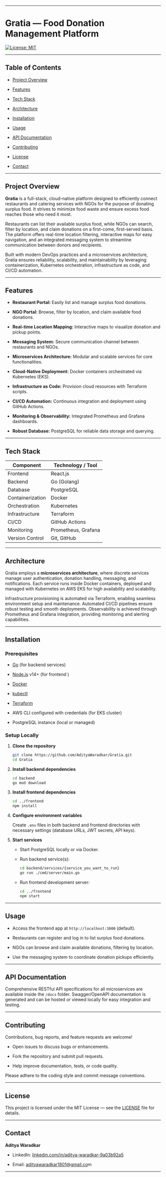 ***


# Gratia — Food Donation Management Platform

[![License: MIT](https://img.shields.io/badge/License-MIT-yellow.svg)]()

***


## Table of Contents

- [Project Overview](#project-overview)

- [Features](#features)

- [Tech Stack](#tech-stack)

- [Architecture](#architecture)

- [Installation](#installation)

- [Usage](#usage)

- [API Documentation](#api-documentation)

- [Contributing](#contributing)

- [License](#license)

- [Contact](#contact)

***


## Project Overview

**Gratia** is a full-stack, cloud-native platform designed to efficiently connect restaurants and catering services with NGOs for the purpose of donating surplus food. It strives to minimize food waste and ensure excess food reaches those who need it most.

Restaurants can list their available surplus food, while NGOs can search, filter by location, and claim donations on a first-come, first-served basis. The platform offers real-time location filtering, interactive maps for easy navigation, and an integrated messaging system to streamline communication between donors and recipients.

Built with modern DevOps practices and a microservices architecture, Gratia ensures reliability, scalability, and maintainability by leveraging containerization, Kubernetes orchestration, infrastructure as code, and CI/CD automation.

***


## Features

- **Restaurant Portal:** Easily list and manage surplus food donations.

- **NGO Portal:** Browse, filter by location, and claim available food donations.

- **Real-time Location Mapping:** Interactive maps to visualize donation and pickup points.

- **Messaging System:** Secure communication channel between restaurants and NGOs.

- **Microservices Architecture:** Modular and scalable services for core functionalities.

- **Cloud-Native Deployment:** Docker containers orchestrated via Kubernetes (EKS).

- **Infrastructure as Code:** Provision cloud resources with Terraform scripts.

- **CI/CD Automation:** Continuous integration and deployment using GitHub Actions.

- **Monitoring & Observability:** Integrated Prometheus and Grafana dashboards.

- **Robust Database:** PostgreSQL for reliable data storage and querying.

***


## Tech Stack

| Component        | Technology / Tool       |
| ---------------- | ----------------------- |
| Frontend         | React.js                |
| Backend          | Go (Golang)             |
| Database         | PostgreSQL              |
| Containerization | Docker                  |
| Orchestration    | Kubernetes  |
| Infrastructure   | Terraform               |
| CI/CD            | GitHub Actions          |
| Monitoring       | Prometheus, Grafana     |
| Version Control  | Git, GitHub             |

***


## Architecture

Gratia employs a **microservices architecture**, where discrete services manage user authentication, donation handling, messaging, and notifications. Each service runs inside Docker containers, deployed and managed with Kubernetes on AWS EKS for high availability and scalability.

Infrastructure provisioning is automated via Terraform, enabling seamless environment setup and maintenance. Automated CI/CD pipelines ensure robust testing and smooth deployments. Observability is achieved through Prometheus and Grafana integration, providing monitoring and alerting capabilities.

***


## Installation

### Prerequisites

- [Go](https://golang.org/dl/) (for backend services)

- [Node.js](https://nodejs.org/en/) v14+ (for frontend )

- [Docker](https://www.docker.com/get-started)

- [kubectl](https://kubernetes.io/docs/tasks/tools/)

- [Terraform](https://www.terraform.io/downloads)

- AWS CLI configured with credentials (for EKS cluster)

- PostgreSQL instance (local or managed)


### Setup Locally

1. **Clone the repository**

   ```bash
   git clone https://github.com/AdityaWaradkar/Gratia.git
   cd Gratia
   ```

2. **Install backend dependencies**

   ```bash
   cd backend
   go mod download
   ```

3. **Install frontend dependencies**

   ```bash
   cd ../frontend
   npm install
   ```

4. **Configure environment variables**

   Create `.env` files in both backend and frontend directories with necessary settings (database URLs, JWT secrets, API keys).

5. **Start services**

   - Start PostgreSQL locally or via Docker.

   - Run backend service(s):

     ```bash
     cd backend/services/{service_you_want_to_run}
     go run ./cmd/server/main.go
     ```

   - Run frontend development server:

     ```bash
     cd ../frontend
     npm start
     ```

***


## Usage

- Access the frontend app at `http://localhost:3000` (default).

- Restaurants can register and log in to list surplus food donations.

- NGOs can browse and claim available donations, filtering by location.

- Use the messaging system to coordinate donation pickups efficiently.

***


## API Documentation

Comprehensive RESTful API specifications for all microservices are available inside the `/docs` folder. Swagger/OpenAPI documentation is generated and can be hosted or viewed locally for easy integration and testing.

***


## Contributing

Contributions, bug reports, and feature requests are welcome!

- Open issues to discuss bugs or enhancements.

- Fork the repository and submit pull requests.

- Help improve documentation, tests, or code quality.

Please adhere to the coding style and commit message conventions.

***


## License

This project is licensed under the MIT License — see the [LICENSE]() file for details.

***


## Contact

**Aditya Waradkar**

- LinkedIn: [linkedin.com/in/aditya-waradkar-9a03b92a5](https://www.linkedin.com/in/aditya-waradkar-9a03b92a5/)

- Email: [adityawaradkar1801@gmail.co](mailto:adityawaradkar1801@gmail.com)m

***
